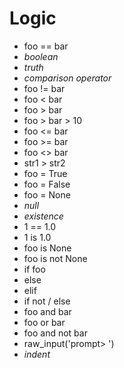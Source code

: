 # Logic

- foo == bar
- _boolean_
- _truth_
- _comparison operator_
- foo != bar
- foo < bar
- foo > bar
- foo > bar > 10
- foo <= bar
- foo >= bar
- foo <> bar
- str1 > str2
- foo = True
- foo = False
- foo = None
- _null_
- _existence_
- 1 == 1.0
- 1 is 1.0
- foo is None
- foo is not None
- if foo
- else
- elif
- if not / else
- foo and bar
- foo or bar
- foo and not bar
- raw_input('prompt> ')
- _indent_
